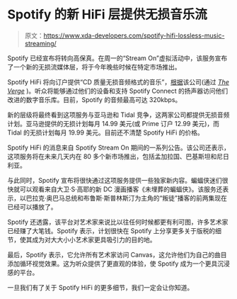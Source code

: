 # Spotify 的新 HiFi 层提供无损音乐流

> 原文：<https://www.xda-developers.com/spotify-hifi-lossless-music-streaming/>

Spotify 已经宣布将转向高保真。在周一的“Stream On”虚拟活动中，该服务宣布了一个新的无损流媒体层，将于今年晚些时候在特定市场推出。

Spotify HiFi 将向订户提供“CD 质量无损音频格式的音乐”，[根据](https://twitter.com/Spotify/status/1363888981843324930?s=20)该公司(通过 [*The Verge*](https://www.theverge.com/2021/2/22/22295273/spotify-hifi-announced-lossless-streaming-hd-quality) )。听众将能够通过他们的设备和支持 Spotify Connect 的扬声器访问他们改进的数字音乐库。目前，Spotify 的音频最高可达 320kbps。

新的层级将最终看到这项服务与亚马逊和 Tidal 竞争，这两家公司都提供无损音频计划。亚马逊提供的无损计划每月 14.99 美元(或 Prime 订户 12.99 美元)，而 Tidal 的无损计划每月 19.99 美元。目前还不清楚 Spotify HiFi 的价格。

Spotify HiFi 的消息来自 Spotify Stream On 期间的一系列公告。该公司还表示，这项服务将在未来几天内在 80 多个新市场推出，包括孟加拉国、巴基斯坦和尼日利亚。

与此同时，Spotify 宣布将很快通过这项服务提供一些独家新内容。蝙蝠侠迷们很快就可以观看来自大卫·S·高耶的新 DC 漫画播客《未埋葬的蝙蝠侠》。该服务还表示，以巴拉克·奥巴马总统和布鲁斯·斯普林斯汀为主角的“叛徒”播客的前两集现在已经可以播放了。

Spotify 还透露，该平台对艺术家来说比以往任何时候都更有利可图，许多艺术家已经赚了大笔钱。Spotify 表示，计划很快在 Spotify 上分享更多关于版税的细节，使其成为对大大小小艺术家更具吸引力的目的地。

最后，Spotify 表示，它允许所有艺术家访问 Canvas，这允许他们为自己的曲目添加循环视觉效果。这为听众提供了更直观的体验，使 Spotify 成为一个更具沉浸感的平台。

一旦我们有了关于 Spotify HiFi 的更多细节，我们一定会让你知道。